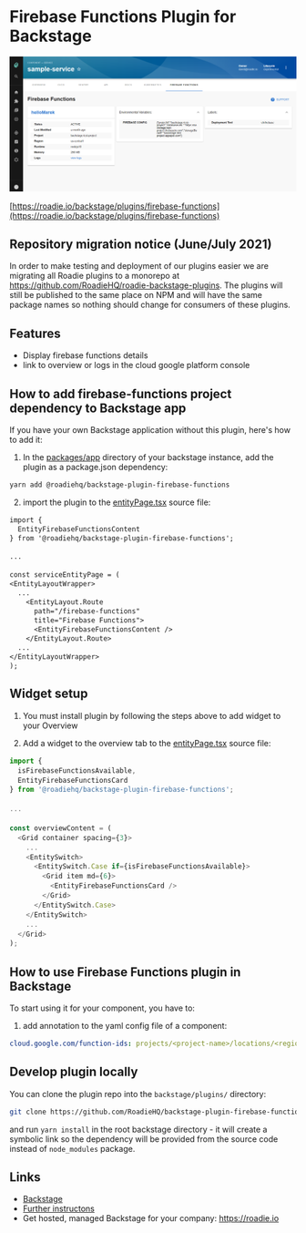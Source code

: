# Firebase Functions Plugin for Backstage

![details in the Firebase Functions plugin for Backstage](https://raw.githubusercontent.com/RoadieHQ/backstage-plugin-firebase-functions/master/docs/firebase-function-details.png)

[https://roadie.io/backstage/plugins/firebase-functions](https://roadie.io/backstage/plugins/firebase-functions)

## Repository migration notice (June/July 2021)

In order to make testing and deployment of our plugins easier we are migrating all Roadie plugins to a monorepo at https://github.com/RoadieHQ/roadie-backstage-plugins.
The plugins will still be published to the same place on NPM and will have the same package names so nothing should change for consumers of these plugins.

## Features

- Display firebase functions details
- link to overview or logs in the cloud google platform console

## How to add firebase-functions project dependency to Backstage app

If you have your own Backstage application without this plugin, here's how to add it:

1. In the [packages/app](https://github.com/backstage/backstage/blob/master/packages/app/) directory of your backstage instance, add the plugin as a package.json dependency:

```bash
yarn add @roadiehq/backstage-plugin-firebase-functions
```

2. import the plugin to the [entityPage.tsx](https://github.com/backstage/backstage/blob/master/packages/app/src/components/catalog/EntityPage.tsx) source file:

```tsx
import {
  EntityFirebaseFunctionsContent
} from '@roadiehq/backstage-plugin-firebase-functions';

...

const serviceEntityPage = (
<EntityLayoutWrapper>
  ...
    <EntityLayout.Route 
      path="/firebase-functions"
      title="Firebase Functions">
      <EntityFirebaseFunctionsContent />
    </EntityLayout.Route>
  ...
</EntityLayoutWrapper>
);
```

## Widget setup
1. You must install plugin by following the steps above to add widget to your Overview


2. Add a widget to the overview tab to the [entityPage.tsx](https://github.com/backstage/backstage/blob/master/packages/app/src/components/catalog/EntityPage.tsx) source file:

```ts
import {
  isFirebaseFunctionsAvailable,
  EntityFirebaseFunctionsCard
} from '@roadiehq/backstage-plugin-firebase-functions';

...

const overviewContent = (
  <Grid container spacing={3}>
    ...
    <EntitySwitch>
      <EntitySwitch.Case if={isFirebaseFunctionsAvailable}>
        <Grid item md={6}>
          <EntityFirebaseFunctionsCard />
        </Grid>
      </EntitySwitch.Case>
    </EntitySwitch>
    ...
  </Grid>
);

```

## How to use Firebase Functions plugin in Backstage

To start using it for your component, you have to:

1. add annotation to the yaml config file of a component:

```yml
cloud.google.com/function-ids: projects/<project-name>/locations/<region-name>/functions/<function-name>
```

## Develop plugin locally

You can clone the plugin repo into the `backstage/plugins/` directory:


```sh
git clone https://github.com/RoadieHQ/backstage-plugin-firebase-functions.git firebase-functions
```

and run `yarn install` in the root backstage directory - it will create a symbolic link so the dependency will be provided from the source code instead of `node_modules` package.

## Links

- [Backstage](https://backstage.io)
- [Further instructons](https://roadie.io/backstage/plugins/firebase-functions/)
- Get hosted, managed Backstage for your company: https://roadie.io
